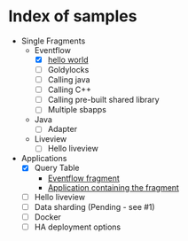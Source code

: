 # Index of samples

* Single Fragments
    * Eventflow
        * [X] [hello world](../fragments/eventflow/helloworld/src/site/markdown/index.md)
        * [ ] Goldylocks
        * [ ] Calling java
        * [ ] Calling C++
        * [ ] Calling pre-built shared library
        * [ ] Multiple sbapps
    * Java
        * [ ] Adapter
    * Liveview
        * [ ] Hello liveview
* Applications
    * [X] Query Table
        * [Eventflow fragment](../applications/querytable/querytable-eventflowfragment/src/site/markdown/index.md) 
        * [Application containing the fragment](../applications/querytable/querytable-application/src/site/markdown/index.md)
    * [ ] Hello liveview
    * [ ] Data sharding (Pending - see #1)
    * [ ] Docker
    * [ ] HA deployment options
